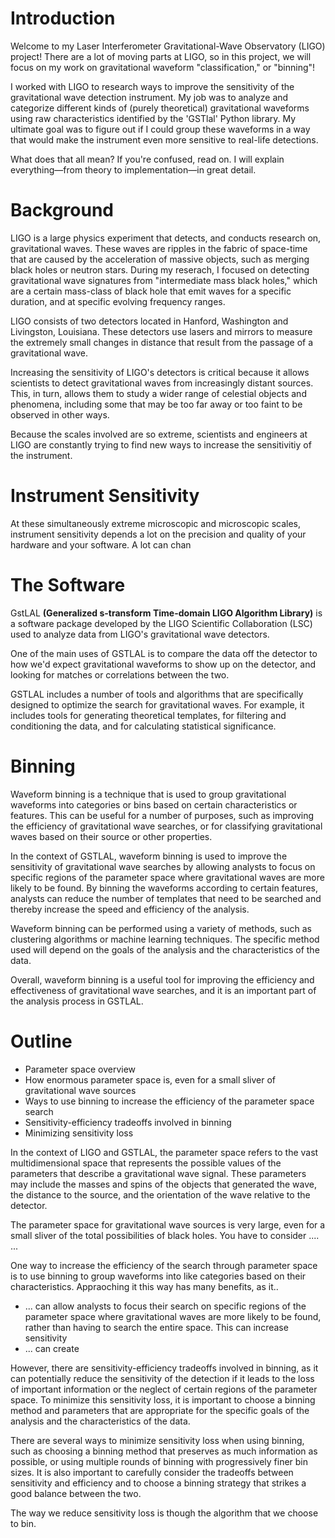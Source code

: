 # Introduction

Welcome to my Laser Interferometer Gravitational-Wave Observatory (LIGO) project! There are a lot of moving parts at LIGO, so in this project, we will focus on my work on gravitational waveform "classification," or "binning"!

I worked with LIGO to research ways to improve the sensitivity of the gravitational wave detection instrument. My job was to analyze and categorize different kinds of (purely theoretical) gravitational waveforms using raw characteristics identified by the 'GSTlal' Python library. My ultimate goal was to figure out if I could group these waveforms in a way that would make the instrument even more sensitive to real-life detections.

What does that all mean? If you're confused, read on. I will explain everything—from theory to implementation—in great detail.


# Background

LIGO is a large physics experiment that detects, and conducts research on, gravitational waves. These waves are ripples in the fabric of space-time that are caused by the acceleration of massive objects, such as merging black holes or neutron stars. During my reserach, I focused on detecting gravitational wave signatures from "intermediate mass black holes," which are a certain mass-class of black hole that emit waves for a specific duration, and at specific evolving frequency ranges.

LIGO consists of two detectors located in Hanford, Washington and Livingston, Louisiana. These detectors use lasers and mirrors to measure the extremely small changes in distance that result from the passage of a gravitational wave.

Increasing the sensitivity of LIGO's detectors is critical because it allows scientists to detect gravitational waves from increasingly distant sources. This, in turn, allows them to study a wider range of celestial objects and phenomena, including some that may be too far away or too faint to be observed in other ways.

Because the scales involved are so extreme, scientists and engineers at LIGO are constantly trying to find new ways to increase the sensitivitiy of the instrument.

# Instrument Sensitivity

At these simultaneously extreme microscopic and microscopic scales, instrument sensitivity depends a lot on the precision and quality of your hardware and your software. A lot can chan

# The Software

GstLAL **(Generalized s-transform Time-domain LIGO Algorithm Library)** is a software package developed by the LIGO Scientific Collaboration (LSC) used to analyze data from LIGO's gravitational wave detectors.

One of the main uses of GSTLAL is to compare the data off the detector to how we'd expect gravitational waveforms to show up on the detector, and looking for matches or correlations between the two.

GSTLAL includes a number of tools and algorithms that are specifically designed to optimize the search for gravitational waves. For example, it includes tools for generating theoretical templates, for filtering and conditioning the data, and for calculating statistical significance.

# Binning

Waveform binning is a technique that is used to group gravitational waveforms into categories or bins based on certain characteristics or features. This can be useful for a number of purposes, such as improving the efficiency of gravitational wave searches, or for classifying gravitational waves based on their source or other properties.

In the context of GSTLAL, waveform binning is used to improve the sensitivity of gravitational wave searches by allowing analysts to focus on specific regions of the parameter space where gravitational waves are more likely to be found. By binning the waveforms according to certain features, analysts can reduce the number of templates that need to be searched and thereby increase the speed and efficiency of the analysis.

Waveform binning can be performed using a variety of methods, such as clustering algorithms or machine learning techniques. The specific method used will depend on the goals of the analysis and the characteristics of the data.

Overall, waveform binning is a useful tool for improving the efficiency and effectiveness of gravitational wave searches, and it is an important part of the analysis process in GSTLAL.

# Outline

- Parameter space overview
- How enormous parameter space is, even for a small sliver of gravitational wave sources
- Ways to use binning to increase the efficiency of the parameter space search
- Sensitivity-efficiency tradeoffs involved in binning
- Minimizing sensitivity loss

In the context of LIGO and GSTLAL, the parameter space refers to the vast multidimensional space that represents the possible values of the parameters that describe a gravitational wave signal. These parameters may include the masses and spins of the objects that generated the wave, the distance to the source, and the orientation of the wave relative to the detector.

The parameter space for gravitational wave sources is very large, even for a small sliver of the total possibilities of black holes. You have to consider .... ...

One way to increase the efficiency of the search through parameter space is to use binning to group waveforms into like categories based on their characteristics. Appraoching it this way has many benefits, as it..
- ... can allow analysts to focus their search on specific regions of the parameter space where gravitational waves are more likely to be found, rather than having to search the entire space. This can increase sensitivity
- ... can create


However, there are sensitivity-efficiency tradeoffs involved in binning, as it can potentially reduce the sensitivity of the detection if it leads to the loss of important information or the neglect of certain regions of the parameter space. To minimize this sensitivity loss, it is important to choose a binning method and parameters that are appropriate for the specific goals of the analysis and the characteristics of the data.

There are several ways to minimize sensitivity loss when using binning, such as choosing a binning method that preserves as much information as possible, or using multiple rounds of binning with progressively finer bin sizes. It is also important to carefully consider the tradeoffs between sensitivity and efficiency and to choose a binning strategy that strikes a good balance between the two.

The way we reduce sensitivity loss is though the algorithm that we choose to bin.
